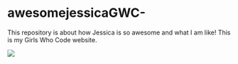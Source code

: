 # awesomejessicaGWC-
This repository is about how Jessica is so awesome and what I am like!
This is my Girls Who Code website.

<img src="http://girlswhocode.com/images/fblogo.png">
